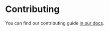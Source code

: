 # Contributing

You can find our contributing guide [in our docs](https://onyx.schwarz/principles/contributing.html).
